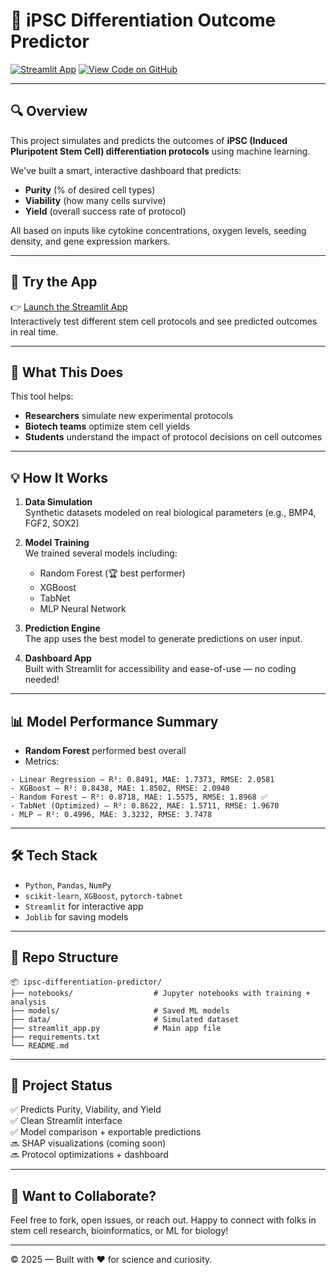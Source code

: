 
# 🧬 iPSC Differentiation Outcome Predictor

[![Streamlit App](https://img.shields.io/badge/Launch%20App-Streamlit-ff4b4b?logo=streamlit)](https://your-streamlit-app-url.streamlit.app/)
[![View Code on GitHub](https://img.shields.io/badge/GitHub-Repo-000?logo=github)](https://github.com/yourusername/ipsc-differentiation-predictor)

---

## 🔍 Overview

This project simulates and predicts the outcomes of **iPSC (Induced Pluripotent Stem Cell) differentiation protocols** using machine learning.

We've built a smart, interactive dashboard that predicts:
- **Purity** (% of desired cell types)
- **Viability** (how many cells survive)
- **Yield** (overall success rate of protocol)

All based on inputs like cytokine concentrations, oxygen levels, seeding density, and gene expression markers.

---

## 🎯 Try the App

👉 [Launch the Streamlit App](https://your-streamlit-app-url.streamlit.app/)  
Interactively test different stem cell protocols and see predicted outcomes in real time.

---

## 🧪 What This Does

This tool helps:
- **Researchers** simulate new experimental protocols
- **Biotech teams** optimize stem cell yields
- **Students** understand the impact of protocol decisions on cell outcomes

---

## 💡 How It Works

1. **Data Simulation**  
   Synthetic datasets modeled on real biological parameters (e.g., BMP4, FGF2, SOX2)

2. **Model Training**  
   We trained several models including:
   - Random Forest (🏆 best performer)
   - XGBoost
   - TabNet
   - MLP Neural Network

3. **Prediction Engine**  
   The app uses the best model to generate predictions on user input.

4. **Dashboard App**  
   Built with Streamlit for accessibility and ease-of-use — no coding needed!

---

## 📊 Model Performance Summary

- **Random Forest** performed best overall
- Metrics:

```
- Linear Regression — R²: 0.8491, MAE: 1.7373, RMSE: 2.0581
- XGBoost — R²: 0.8438, MAE: 1.8502, RMSE: 2.0940
- Random Forest — R²: 0.8718, MAE: 1.5575, RMSE: 1.8968 ✅
- TabNet (Optimized) — R²: 0.8622, MAE: 1.5711, RMSE: 1.9670
- MLP — R²: 0.4996, MAE: 3.3232, RMSE: 3.7478
```

---

## 🛠️ Tech Stack

- `Python`, `Pandas`, `NumPy`
- `scikit-learn`, `XGBoost`, `pytorch-tabnet`
- `Streamlit` for interactive app
- `Joblib` for saving models

---

## 📁 Repo Structure

```
📦 ipsc-differentiation-predictor/
├── notebooks/                  # Jupyter notebooks with training + analysis
├── models/                     # Saved ML models
├── data/                       # Simulated dataset
├── streamlit_app.py            # Main app file
├── requirements.txt
└── README.md
```

---

## 📌 Project Status

✅ Predicts Purity, Viability, and Yield  
✅ Clean Streamlit interface  
✅ Model comparison + exportable predictions  
🔜 SHAP visualizations (coming soon)  
🔜 Protocol optimizations + dashboard

---

## 👋 Want to Collaborate?

Feel free to fork, open issues, or reach out. Happy to connect with folks in stem cell research, bioinformatics, or ML for biology!

---

© 2025 — Built with ❤️ for science and curiosity.
